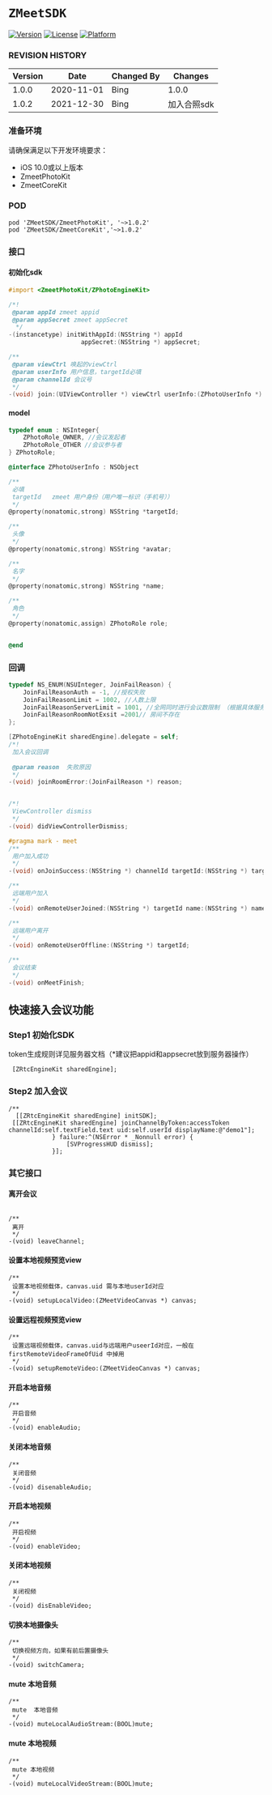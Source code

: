 # ``ZMeetSDK``

[![Version](https://img.shields.io/cocoapods/v/ZMeetSDK.svg?style=flat)](http://cocoapods.org/pods/ZMeetSDK)
[![License](https://img.shields.io/cocoapods/l/ZMeetSDK.svg?style=flat)](http://cocoapods.org/pods/ZMeetSDK)
[![Platform](https://img.shields.io/cocoapods/p/ZMeetSDK.svg?style=flat)](http://cocoapods.org/pods/ZMeetSDK)

### REVISION HISTORY

| Version | Date       | Changed By | Changes |
| ------- | ---------- | ---------- | ------- |
| 1.0.0   | 2020-11-01 |Bing        |  1.0.0  |
| 1.0.2   | 2021-12-30 |Bing        |  加入合照sdk |

### 准备环境

请确保满足以下开发环境要求：

- iOS 10.0或以上版本
- ZmeetPhotoKit
- ZmeetCoreKit

### POD

```
pod 'ZMeetSDK/ZmeetPhotoKit', '~>1.0.2'
pod 'ZMeetSDK/ZmeetCoreKit','~>1.0.2'
```



### 接口

#### 初始化sdk

```objective-c
#import <ZmeetPhotoKit/ZPhotoEngineKit>

/*!
 @param appId zmeet appid
 @param appSecret zmeet appSecret
  */
-(instancetype) initWithAppId:(NSString *) appId
                    appSecret:(NSString *) appSecret;

/**
 @param viewCtrl 唤起的viewCtrl
 @param userInfo 用户信息，targetId必填
 @param channelId 会议号
 */
-(void) join:(UIViewController *) viewCtrl userInfo:(ZPhotoUserInfo *) userInfo channelId:(NSString *) channelId;
```

#### model



```objective-c
typedef enum : NSInteger{
    ZPhotoRole_OWNER, //会议发起者
    ZPhotoRole_OTHER //会议参与者
} ZPhotoRole;

@interface ZPhotoUserInfo : NSObject

/**
 必填
 targetId   zmeet 用户身份（用户唯一标识（手机号））
 */
@property(nonatomic,strong) NSString *targetId;

/**
 头像
 */
@property(nonatomic,strong) NSString *avatar;

/**
 名字
 */
@property(nonatomic,strong) NSString *name;

/**
 角色
 */
@property(nonatomic,assign) ZPhotoRole role;


@end
```



### 回调
```objective-c
typedef NS_ENUM(NSUInteger, JoinFailReason) {
    JoinFailReasonAuth = -1, //授权失败
    JoinFailReasonLimit = 1002, //人数上限
    JoinFailReasonServerLimit = 1001, //全网同时进行会议数限制 （根据具体服务器情况）
    JoinFailReasonRoomNotExsit =2001// 房间不存在
};

[ZPhotoEngineKit sharedEngine].delegate = self;
/*!
 加入会议回调
 
 @param reason  失败原因
 */
-(void) joinRoomError:(JoinFailReason *) reason;


/*!
 ViewController dismiss
 */
-(void) didViewControllerDismiss;

#pragma mark - meet
/**
 用户加入成功
 */
-(void) onJoinSuccess:(NSString *) channelId targetId:(NSString *) targetId;

/**
 远端用户加入
 */
-(void) onRemoteUserJoined:(NSString *) targetId name:(NSString *) name;

/**
 远端用户离开
 */
-(void) onRemoteUserOffline:(NSString *) targetId;

/**
 会议结束
 */
-(void) onMeetFinish;
```


## 快速接入会议功能
### Step1 初始化SDK
token生成规则详见服务器文档（*建议把appid和appsecret放到服务器操作）
~~~
 [ZRtcEngineKit sharedEngine];
~~~
### Step2 加入会议
```
/**
  [[ZRtcEngineKit sharedEngine] initSDK];
 [[ZRtcEngineKit sharedEngine] joinChannelByToken:accessToken channelId:self.textField.text uid:self.userId displayName:@"demo1"];
            } failure:^(NSError * _Nonnull error) {
                [SVProgressHUD dismiss];
            }];
```

### 其它接口

#### 离开会议
```

/**
 离开
 */
-(void) leaveChannel;
```

#### 设置本地视频预览view
```
/**
 设置本地视频载体，canvas.uid 需与本地userId对应
 */
-(void) setupLocalVideo:(ZMeetVideoCanvas *) canvas;
```

#### 设置远程视频预览view
```
/**
 设置远端视频载体，canvas.uid与远端用户useerId对应，一般在firstRemoteVideoFrameOfUid 中掉用
 */
-(void) setupRemoteVideo:(ZMeetVideoCanvas *) canvas;
```

#### 开启本地音频
```
/**
 开启音频
 */
-(void) enableAudio;
```
#### 关闭本地音频
```
/**
 关闭音频
 */
-(void) disenableAudio;
```
#### 开启本地视频
```
/**
 开启视频
 */
-(void) enableVideo;
```

#### 关闭本地视频
```
/**
 关闭视频
 */
-(void) disEnableVideo;
```

#### 切换本地摄像头
```
/**
 切换视频方向，如果有前后置摄像头
 */
-(void) switchCamera;
```

#### mute  本地音频
```
/**
 mute  本地音频
 */
-(void) muteLocalAudioStream:(BOOL)mute;
```
#### mute  本地视频
```
/**
 mute 本地视频
 */
-(void) muteLocalVideoStream:(BOOL)mute;
```
